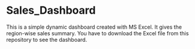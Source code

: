 # Sales_Dashboard

This is a simple dynamic dashboard created with MS Excel. It gives the region-wise sales summary.
You have to download the Excel file from this repository to see the dashboard.
